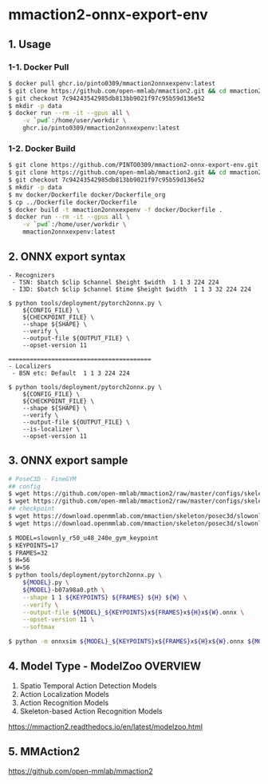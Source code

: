 # mmaction2-onnx-export-env

## 1. Usage
### 1-1. Docker Pull
```bash
$ docker pull ghcr.io/pinto0309/mmaction2onnxexpenv:latest
$ git clone https://github.com/open-mmlab/mmaction2.git && cd mmaction2
$ git checkout 7c94243542985db813bb9021f97c95b59d136e52
$ mkdir -p data
$ docker run --rm -it --gpus all \
    -v `pwd`:/home/user/workdir \
    ghcr.io/pinto0309/mmaction2onnxexpenv:latest
```
### 1-2. Docker Build
```bash
$ git clone https://github.com/PINTO0309/mmaction2-onnx-export-env.git && cd mmaction2-onnx-export-env
$ git clone https://github.com/open-mmlab/mmaction2.git && cd mmaction2
$ git checkout 7c94243542985db813bb9021f97c95b59d136e52
$ mkdir -p data
$ mv docker/Dockerfile docker/Dockerfile_org
$ cp ../Dockerfile docker/Dockerfile
$ docker build -t mmaction2onnxexpenv -f docker/Dockerfile .
$ docker run --rm -it --gpus all \
    -v `pwd`:/home/user/workdir \
    mmaction2onnxexpenv:latest
```

## 2. ONNX export syntax
```
- Recognizers
 - TSN: $batch $clip $channel $height $width  1 1 3 224 224
 - I3D: $batch $clip $channel $time $height $width  1 1 3 32 224 224

$ python tools/deployment/pytorch2onnx.py \
    ${CONFIG_FILE} \
    ${CHECKPOINT_FILE} \
    --shape ${SHAPE} \
    --verify \
    --output-file ${OUTPUT_FILE} \
    --opset-version 11

========================================
- Localizers
 - BSN etc: Default  1 1 3 224 224

$ python tools/deployment/pytorch2onnx.py \
    ${CONFIG_FILE} \
    ${CHECKPOINT_FILE} \
    --shape ${SHAPE} \
    --verify \
    --output-file ${OUTPUT_FILE} \
    --is-localizer \
    --opset-version 11
```

## 3. ONNX export sample
```bash
# PoseC3D - FineGYM
## config
$ wget https://github.com/open-mmlab/mmaction2/raw/master/configs/skeleton/posec3d/slowonly_r50_u48_240e_gym_keypoint.py
$ wget https://github.com/open-mmlab/mmaction2/raw/master/configs/skeleton/posec3d/slowonly_r50_u48_240e_gym_limb.py
## checkpoint
$ wget https://download.openmmlab.com/mmaction/skeleton/posec3d/slowonly_r50_u48_240e_gym_keypoint/slowonly_r50_u48_240e_gym_keypoint-b07a98a0.pth
$ wget https://download.openmmlab.com/mmaction/skeleton/posec3d/slowonly_r50_u48_240e_gym_limb/slowonly_r50_u48_240e_gym_limb-c0d7b482.pth

$ MODEL=slowonly_r50_u48_240e_gym_keypoint
$ KEYPOINTS=17
$ FRAMES=32
$ H=56
$ W=56
$ python tools/deployment/pytorch2onnx.py \
    ${MODEL}.py \
    ${MODEL}-b07a98a0.pth \
    --shape 1 1 ${KEYPOINTS} ${FRAMES} ${H} ${W} \
    --verify \
    --output-file ${MODEL}_${KEYPOINTS}x${FRAMES}x${H}x${W}.onnx \
    --opset-version 11 \
    --softmax

$ python -m onnxsim ${MODEL}_${KEYPOINTS}x${FRAMES}x${H}x${W}.onnx ${MODEL}_${KEYPOINTS}x${FRAMES}x${H}x${W}.onnx
```

## 4. Model Type - ModelZoo OVERVIEW
1. Spatio Temporal Action Detection Models
2. Action Localization Models
3. Action Recognition Models
4. Skeleton-based Action Recognition Models

https://mmaction2.readthedocs.io/en/latest/modelzoo.html

## 5. MMAction2

https://github.com/open-mmlab/mmaction2
